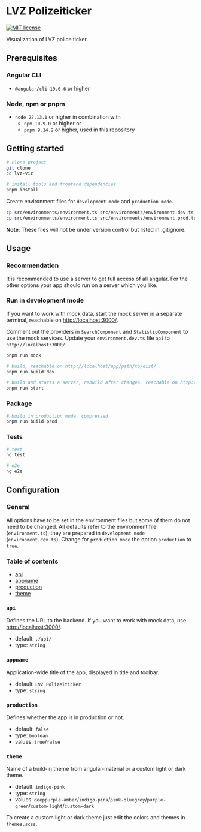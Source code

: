 # LVZ Polizeiticker

[![MIT license](https://img.shields.io/badge/license-MIT-blue.svg)](../LICENSE)

Visualization of LVZ police ticker.

## Prerequisites

### Angular CLI

* `@angular/cli 19.0.6` or higher

### Node, npm or pnpm

* `node 22.13.1` or higher in combination with
  * `npm 10.9.0` or higher or
  * `pnpm 9.14.2` or higher, used in this repository

## Getting started

```bash
# clone project
git clone
cd lvz-viz

# install tools and frontend dependencies
pnpm install
```

Create environment files for `development mode` and `production mode`.

```bash
cp src/environments/environment.ts src/environments/environment.dev.ts
cp src/environments/environment.ts src/environments/environment.prod.ts
```

**Note**: These files will not be under version control but listed in .gitignore.

## Usage

### Recommendation

It is recommended to use a server to get full access of all angular.
For the other options your app should run on a server which you like.

### Run in development mode

If you want to work with mock data, start the mock server in a separate terminal, reachable on [http://localhost:3000/](http://localhost:3000/).

Comment out the providers in `SearchComponent` and `StatisticComponent` to use the mock services.
Update your `environment.dev.ts` file `api` to `http://localhost:3000/`.

```bash
pnpm run mock
```

```bash
# build, reachable on http://localhost/app/path/to/dist/
pnpm run build:dev

# build and starts a server, rebuild after changes, reachable on http://localhost:4200/
pnpm run start
```

### Package

```bash
# build in production mode, compressed
pnpm run build:prod
```

### Tests

```bash
# test
ng test

# e2e
ng e2e
```

## Configuration

### General

All options have to be set in the environment files but some of them do not need to be changed.
All defaults refer to the environment file (`environment.ts`), they are prepared in `development mode` (`environment.dev.ts`).
Change for `production mode` the option `production` to `true`.

### Table of contents

* [api](#api)
* [appname](#appname)
* [production](#production)
* [theme](#theme)

### `api`

Defines the URL to the backend.
If you want to work with mock data, use [http://localhost:3000/](http://localhost:3000/).

* default: `./api/`
* type: `string`

### `appname`

Application-wide title of the app, displayed in title and toolbar.

* default: `LVZ Polizeiticker`
* type: `string`

### `production`

Defines whether the app is in production or not.

* default: `false`
* type: `boolean`
* values: `true`/`false`

### `theme`

Name of a build-in theme from angular-material or a custom light or dark theme.

* default: `indigo-pink`
* type: `string`
* values: `deeppurple-amber`/`indigo-pink`/`pink-bluegrey`/`purple-green`/`custom-light`/`custom-dark`

To create a custom light or dark theme just edit the colors and themes in `themes.scss`.
